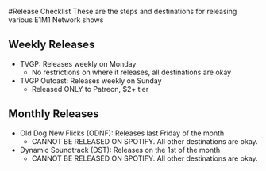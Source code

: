 #Release Checklist
These are the steps and destinations for releasing various E1M1 Network shows

## Weekly Releases
* TVGP: Releases weekly on Monday
     * No restrictions on where it releases, all destinations are okay
* TVGP Outcast: Releases weekly on Sunday
     * Released ONLY to Patreon, $2+ tier

## Monthly Releases
* Old Dog New Flicks (ODNF): Releases last Friday of the month
     * CANNOT BE RELEASED ON SPOTIFY.  All other destinations are okay.
* Dynamic Soundtrack (DST): Releases on the 1st of the month
     * CANNOT BE RELEASED ON SPOTIFY.  All other destinations are okay.
